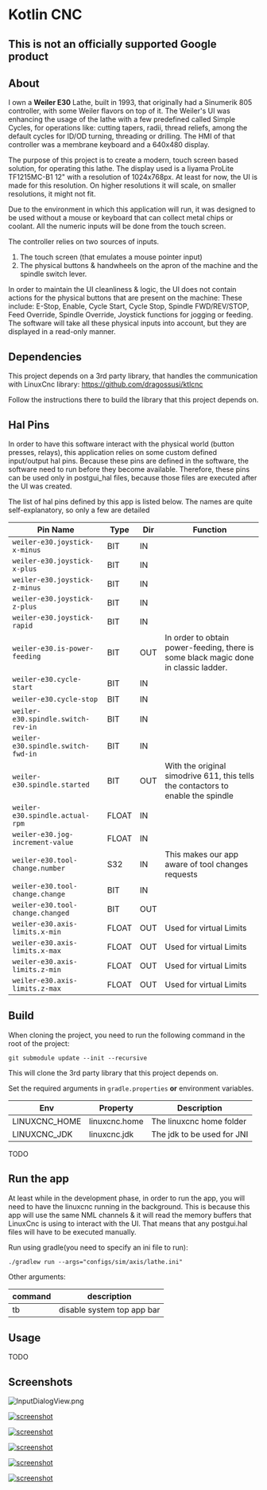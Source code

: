 # Kotlin CNC

## This is not an officially supported Google product

## About

I own a **Weiler E30** Lathe, built in 1993, that originally had a Sinumerik 805 controller, with some Weiler flavors on
top of it.
The Weiler's UI was enhancing the usage of the lathe with a few predefined called Simple Cycles, for operations like:
cutting tapers, radii, thread reliefs, among the default cycles for ID/OD turning, threading or drilling.
The HMI of that controller was a membrane keyboard and a 640x480 display.

The purpose of this project is to create a modern, touch screen based solution, for operating this lathe.
The display used is a Iiyama ProLite TF1215MC-B1 12" with a resolution of 1024x768px.
At least for now, the UI is made for this resolution. On higher resolutions it will scale, on smaller resolutions,
it might not fit.

Due to the environment in which this application will run, it was designed to be used without a mouse or keyboard that
can collect metal chips or coolant.
All the numeric inputs will be done from the touch screen.

The controller relies on two sources of inputs.

1. The touch screen (that emulates a mouse pointer input)
2. The physical buttons & handwheels on the apron of the machine and the spindle switch lever.

In order to maintain the UI cleanliness & logic, the UI does not contain actions for the physical buttons that are
present on the machine:
These include: E-Stop, Enable, Cycle Start, Cycle Stop, Spindle FWD/REV/STOP, Feed Override, Spindle Override, Joystick
functions for jogging or feeding.
The software will take all these physical inputs into account, but they are displayed in a read-only manner.

## Dependencies

This project depends on a 3rd party library, that handles the communication with LinuxCnc
library: https://github.com/dragossusi/ktlcnc

Follow the instructions there to build the library that this project depends on.

## Hal Pins

In order to have this software interact with the physical world (button presses, relays), this application relies on
some custom defined input/output hal pins.
Because these pins are defined in the software, the software need to run before they become available.
Therefore, these pins can be used only in postgui_hal files, because those files are executed after the UI was created.

The list of hal pins defined by this app is listed below. The names are quite self-explanatory, so only a few are
detailed

| Pin Name                           | Type  | Dir | Function                                                                            |
|------------------------------------|-------|-----|-------------------------------------------------------------------------------------|
| `weiler-e30.joystick-x-minus`      | BIT   | IN  |                                                                                     |
| `weiler-e30.joystick-x-plus`       | BIT   | IN  |
| `weiler-e30.joystick-z-minus`      | BIT   | IN  |
| `weiler-e30.joystick-z-plus`       | BIT   | IN  |
| `weiler-e30.joystick-rapid`        | BIT   | IN  |
| `weiler-e30.is-power-feeding`      | BIT   | OUT | In order to obtain power-feeding, there is some black magic done in classic ladder. |
| `weiler-e30.cycle-start`           | BIT   | IN  |
| `weiler-e30.cycle-stop`            | BIT   | IN  |
| `weiler-e30.spindle.switch-rev-in` | BIT   | IN  |
| `weiler-e30.spindle.switch-fwd-in` | BIT   | IN  |
| `weiler-e30.spindle.started`       | BIT   | OUT | With the original simodrive 611, this tells the contactors to enable the spindle    |
| `weiler-e30.spindle.actual-rpm`    | FLOAT | IN  |
| `weiler-e30.jog-increment-value`   | FLOAT | IN  |
| `weiler-e30.tool-change.number`    | S32   | IN  | This makes our app aware of tool changes requests                                   |
| `weiler-e30.tool-change.change`    | BIT   | IN  |
| `weiler-e30.tool-change.changed`   | BIT   | OUT |
| `weiler-e30.axis-limits.x-min`     | FLOAT | OUT | Used for virtual Limits                                                             |
| `weiler-e30.axis-limits.x-max`     | FLOAT | OUT | Used for virtual Limits                                                             |
| `weiler-e30.axis-limits.z-min`     | FLOAT | OUT | Used for virtual Limits                                                             |
| `weiler-e30.axis-limits.z-max`     | FLOAT | OUT | Used for virtual Limits                                                             |

## Build

When cloning the project, you need to run the following command in the root of the project:

```shell
git submodule update --init --recursive
```

This will clone the 3rd party library that this project depends on.

Set the required arguments in `gradle.properties` **or** environment variables.

| Env           | Property      | Description                |
|---------------|---------------|----------------------------|
| LINUXCNC_HOME | linuxcnc.home | The linuxcnc home folder   |
| LINUXCNC_JDK  | linuxcnc.jdk  | The jdk to be used for JNI |

[//]: # (| VTK_JAR       | vtk.jar       | Path to vtk.jar            |)

[//]: # (| VTK_LIB       | vtk.lib       | Path to vtk so files       |)

TODO

## Run the app

At least while in the development phase, in order to run the app, you will need to have the linuxcnc running in the
background.
This is because this app will use the same NML channels & it will read the memory buffers that LinuxCnc is using to
interact with the UI.
That means that any postgui.hal files will have to be executed manually.

Run using gradle(you need to specify an ini file to run):

```shell
./gradlew run --args="configs/sim/axis/lathe.ini"
```

Other arguments:

| command | description                |
|---------|----------------------------|
| tb      | disable system top app bar |

## Usage

TODO

## Screenshots

![InputDialogView.png](frontend%2Fnumpad%2Fpreview%2FInputDialogView.png)

[![screenshot](preview/programs.png)](preview/programs.png)

[![screenshot](preview/simple_cycles.png)](preview/simple_cycles.png)

[![screenshot](preview/status.png)](preview/status.png)

[![screenshot](preview/tools_holders.png)](preview/tools_holders.png)

[![screenshot](preview/turning_settings.png)](preview/turning_settings.png)
